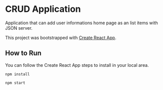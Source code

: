 # CRUD Application

Application that can add user informations home page as an list items with JSON server.

This project was bootstrapped with [Create React App](https://github.com/facebook/create-react-app).

## How to Run

You can follow the Create React App steps to install in your local area.

`npm install`

`npm start`





